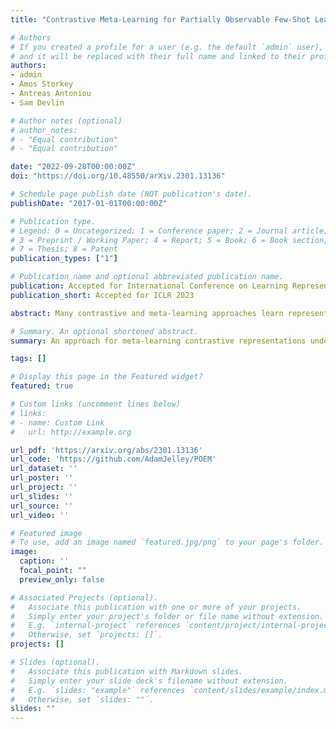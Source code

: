 ```yaml
---
title: "Contrastive Meta-Learning for Partially Observable Few-Shot Learning"

# Authors
# If you created a profile for a user (e.g. the default `admin` user), write the username (folder name) here
# and it will be replaced with their full name and linked to their profile.
authors:
- admin
- Amos Storkey
- Antreas Antoniou
- Sam Devlin

# Author notes (optional)
# author_notes:
# - "Equal contribution"
# - "Equal contribution"

date: "2022-09-28T00:00:00Z"
doi: "https://doi.org/10.48550/arXiv.2301.13136"

# Schedule page publish date (NOT publication's date).
publishDate: "2017-01-01T00:00:00Z"

# Publication type.
# Legend: 0 = Uncategorized; 1 = Conference paper; 2 = Journal article;
# 3 = Preprint / Working Paper; 4 = Report; 5 = Book; 6 = Book section;
# 7 = Thesis; 8 = Patent
publication_types: ["1"]

# Publication name and optional abbreviated publication name.
publication: Accepted for International Conference on Learning Representations 2023
publication_short: Accepted for ICLR 2023

abstract: Many contrastive and meta-learning approaches learn representations by identifying common features in multiple views. However, the formalism for these approaches generally assumes features to be shared across views to be captured coherently. We consider the problem of learning a unified representation from partial observations, where useful features may be present in only some of the views. We approach this through a probabilistic formalism enabling views to map to representations with different levels of uncertainty in different components; these views can then be integrated with one another through marginalisation over that uncertainty. Our approach, Partial Observation Experts Modelling (POEM), then enables us to meta-learn consistent representations from partial observations. We evaluate our approach on an adaptation of a comprehensive few-shot learning benchmark, Meta-Dataset, and demonstrate the benefits of POEM over other meta-learning methods at representation learning from partial observations. We further demonstrate the utility of POEM by meta-learning to represent an environment from partial views observed by an agent exploring the environment.

# Summary. An optional shortened abstract.
summary: An approach for meta-learning contrastive representations under partial observability. We demonstrate this approach can be utilised by reinforcement learning agents to learn a representation of their environment.

tags: []

# Display this page in the Featured widget?
featured: true

# Custom links (uncomment lines below)
# links:
# - name: Custom Link
#   url: http://example.org

url_pdf: 'https://arxiv.org/abs/2301.13136'
url_code: 'https://github.com/AdamJelley/POEM'
url_dataset: ''
url_poster: ''
url_project: ''
url_slides: ''
url_source: ''
url_video: ''

# Featured image
# To use, add an image named `featured.jpg/png` to your page's folder.
image:
  caption: ''
  focal_point: ""
  preview_only: false

# Associated Projects (optional).
#   Associate this publication with one or more of your projects.
#   Simply enter your project's folder or file name without extension.
#   E.g. `internal-project` references `content/project/internal-project/index.md`.
#   Otherwise, set `projects: []`.
projects: []

# Slides (optional).
#   Associate this publication with Markdown slides.
#   Simply enter your slide deck's filename without extension.
#   E.g. `slides: "example"` references `content/slides/example/index.md`.
#   Otherwise, set `slides: ""`.
slides: ""
---
```


<!-- {{% callout note %}}
Click the *Cite* button above to demo the feature to enable visitors to import publication metadata into their reference management software.
{{% /callout %}}

{{% callout note %}}
Create your slides in Markdown - click the *Slides* button to check out the example.
{{% /callout %}}

Supplementary notes can be added here, including [code, math, and images](https://wowchemy.com/docs/writing-markdown-latex/). -->
